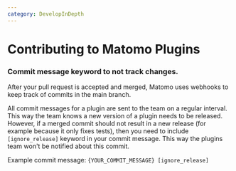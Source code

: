 ```yaml
---
category: DevelopInDepth
---
```


# Contributing to Matomo Plugins

### Commit message keyword to not track changes.

After your pull request is accepted and merged, Matomo uses webhooks to keep track of commits in the main branch.

All commit messages for a plugin are sent to the team on a regular interval. This way the team knows a new version of a plugin needs to be released. However, if a merged commit should not result in a new release (for example because it only fixes tests), then you need to include `[ignore_release]` keyword in your commit message. This way the plugins team won't be notified about this commit.

Example commit message: `{YOUR_COMMIT_MESSAGE} [ignore_release]`
